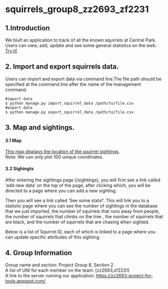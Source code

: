# squirrels_group8_zz2693_zf2231
## 1.Introduction
We biult an application to track of all the known squirrels at Central Park. Users can view, add, update and see some general statistics on the web.  
[Try it!](https://zz2693-project-for-tools.appspot.com/)  

## 2. Import and export squirrels data.
Users can import and export data via command line.The file path should be specified at the command line after the name of the management command.  

    #import data  
    $ python manage.py import_squirrel_data /path/to/file.csv  
    #export data  
    $ python manage.py export_squirrel_data /path/to/file.csv  
 
 ## 3. Map and sightings.
 #### 3.1 Map
 [This map displays the location of the squirrel sightings](https://ibb.co/3fyHFB2).   
 Note: We can only plot 100 unique coordinates.
 
 #### 3.2 Sighingts
After entering the sightings page (/sightings), you will first see a link called ‘add new data’ on the top of the page, after clicking which, you will be directed to a page where you can add a new sighting.   

Then you will see a link called ‘See some stats!’. This will link you to a statistic page where you can see the number of sightings in the database that we just imported, the number of squirrels that runs away from people, the number of squirrels that climbs on the tree , the number of squirrels that are black, and the number of squirrels that are chasing when sighted.  

Below is a list of Squirrel ID, each of which is linked to a page where you can update specific attributes of this sighting.  

## 4. Group Information
Group name and section: Project Group 8, Section 2  
A list of UNI for each member on the team: [zz2693,zf2231]  
A link to the server running our application: https://zz2693-project-for-tools.appspot.com/  
